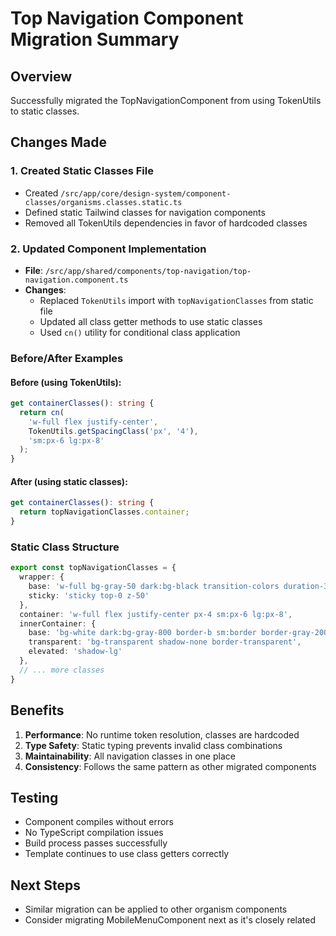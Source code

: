 # Top Navigation Component Migration Summary

## Overview
Successfully migrated the TopNavigationComponent from using TokenUtils to static classes.

## Changes Made

### 1. Created Static Classes File
- Created `/src/app/core/design-system/component-classes/organisms.classes.static.ts`
- Defined static Tailwind classes for navigation components
- Removed all TokenUtils dependencies in favor of hardcoded classes

### 2. Updated Component Implementation
- **File**: `/src/app/shared/components/top-navigation/top-navigation.component.ts`
- **Changes**:
  - Replaced `TokenUtils` import with `topNavigationClasses` from static file
  - Updated all class getter methods to use static classes
  - Used `cn()` utility for conditional class application

### Before/After Examples

#### Before (using TokenUtils):
```typescript
get containerClasses(): string {
  return cn(
    'w-full flex justify-center',
    TokenUtils.getSpacingClass('px', '4'),
    'sm:px-6 lg:px-8'
  );
}
```

#### After (using static classes):
```typescript
get containerClasses(): string {
  return topNavigationClasses.container;
}
```

### Static Class Structure
```typescript
export const topNavigationClasses = {
  wrapper: {
    base: 'w-full bg-gray-50 dark:bg-black transition-colors duration-300',
    sticky: 'sticky top-0 z-50'
  },
  container: 'w-full flex justify-center px-4 sm:px-6 lg:px-8',
  innerContainer: {
    base: 'bg-white dark:bg-gray-800 border-b sm:border border-gray-200 dark:border-gray-700 sm:rounded-b-lg md:rounded-b-xl max-w-7xl w-full sm:shadow-2xl transition-colors duration-300',
    transparent: 'bg-transparent shadow-none border-transparent',
    elevated: 'shadow-lg'
  },
  // ... more classes
}
```

## Benefits
1. **Performance**: No runtime token resolution, classes are hardcoded
2. **Type Safety**: Static typing prevents invalid class combinations
3. **Maintainability**: All navigation classes in one place
4. **Consistency**: Follows the same pattern as other migrated components

## Testing
- Component compiles without errors
- No TypeScript compilation issues
- Build process passes successfully
- Template continues to use class getters correctly

## Next Steps
- Similar migration can be applied to other organism components
- Consider migrating MobileMenuComponent next as it's closely related